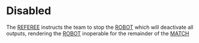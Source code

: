 # Disabled

The [REFEREE](!!) instructs the team to stop the [ROBOT](!!) which will
deactivate all outputs, rendering the [ROBOT](!!) inoperable for the remainder
of the [MATCH](!!)
